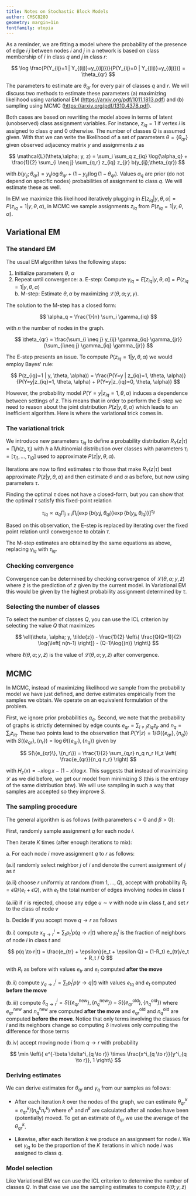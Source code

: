 ```yaml
---
title: Notes on Stochastic Block Models
author: CMSC828O
geometry: margin=1in
fontfamily: utopia
---
```


As a reminder, we are fitting a model where the probability of the presence of edge $i~j$ between nodes
$i$ and $j$ in a network is based on class membership of $i$ in class $q$ and $j$ in class $r$:

$$
\log \frac{P(Y_{ij}=1 | Y_{(ij)}=y_{(ij)})}{P(Y_{ij}=0 | Y_{(ij)}=y_{(ij)})} = \theta_{qr}
$$

The parameters to estimate are $\theta_{qr}$ for every pair of classes $q$ and $r$. We will discuss two
methods to estimate these parameters (a) maximizing likelihood using variational EM (https://arxiv.org/pdf/1011.1813.pdf)
and (b) sampling using MCMC (https://arxiv.org/pdf/1310.4378.pdf).

Both cases are based on rewriting the model above in terms of latent (unobserved) class assignment variables. For instance,
$z_{iq}=1$ if vertex $i$ is assigned to class $q$ and 0 otherwise. The number of classes $Q$ is assumed given. With that we can write the likelihood of a set of parameters
$\theta = \{\theta_{qr}\}$ given observed adjacency matrix $y$ and assignments $z$ as

$$
\mathcal{L}(\theta,\alpha; y, z) = \sum_i \sum_q z_{iq} \log{\alpha_q} + \frac{1}{2} \sum_{i \neq j} \sum_{q,r} z_{iq} z_{jr} b(y_{ij};\theta_{qr})
$$

with $b(y_{ij};\theta_{qr}) = y_{ij} \log{\theta_{qr}} + (1-y_{ij}) \log{(1-\theta_{qr})}$. Values $\alpha_q$ are prior (do not depend on specific nodes) 
probabilities of assignment to class $q$. We will estimate these as well.

In EM we maximize this likelihood iteratively plugging in $E[z_{iq} | y, \theta, \alpha] = P(z_{iq}=1 | y, \theta, \alpha)$, in MCMC we sample assignments $z_{iq}$ from
$P(z_{iq}=1 | y, \theta, \alpha)$.

## Variational EM

### The standard EM
The usual EM algorithm takes the following steps:

1. Initialize parameters $\theta$, $\alpha$  
2. Repeat until convergence:
  a. E-step: Compute $\gamma_{iq} = E[z_{iq} | y, \theta, \alpha] = P(z_{iq}=1 | y, \theta, \alpha)$  
  b. M-step: Estimate $\theta, \alpha$ by maximizing $\mathcal{L}(\theta, \alpha; y, \gamma)$.   

The solution to the M-step has a closed form:

$$
\alpha_q = \frac{1}{n} \sum_i \gamma_{iq}
$$

with $n$ the number of nodes in the graph.

$$
\theta_{qr} = \frac{\sum_{i \neq j} y_{ij} \gamma_{iq} \gamma_{jr}}{\sum_{i\neq j} \gamma_{iq} \gamma_{jr}}
$$

The E-step presents an issue. To compute $P(z_{iq}=1 | y, \theta, \alpha)$ we would employ Bayes' rule:

$$
P(z_{iq}=1 | y, \theta, \alpha)) = \frac{P(Y=y | z_{iq}=1, \theta, \alpha)}{P(Y=y|z_{iq}=1, \theta, \alpha) + P(Y=y|z_{iq}=0, \theta, \alpha)}
$$

However, the probability model $P(Y=y | z_{iq}=1, \theta, \alpha)$ induces a dependence between settings of $z$. This means that in order
to perform the E-step we need to reason about the joint distribution $P(z | y, \theta, \alpha)$ which leads to an inefficient
algorithm. Here is where the variational trick comes in. 

### The variational trick

We introduce new parameters $\tau_{iq}$ to define a probability distribution $R_Y(z|\tau) = \prod_i h(z_i,\tau_i)$ with $h$ 
a Multinomial distribution over classes with parameters $\tau_i= \left[ \tau_{i1}, \ldots, \tau_{iQ} \right]$ used to approximate
$P(z | y, \theta, \alpha)$. 

Iterations are now to find estimates $\tau$ to those that make $R_Y(z|\tau)$ best approximate $P(z|y,\theta,\alpha)$ and
then estimate $\theta$ and $\alpha$ as before, but now using parameters $\tau$.

Finding the optimal $\tau$ does not have a closed-form, but you can show that the optimal $\tau$ satisfy this fixed-point relation

$$
\tau_{iq} \propto \alpha_q \prod_{j\neq i} \prod_l \left[ \exp\{b(y_ij, \theta_{ql})\} \exp\{b(y_{ji}, \theta_{lq})\} \right]^{\tau_{jl}}
$$

Based on this observation, the E-step is replaced by iterating over the fixed point relation until convergence to obtain $\tau$.

The M-step estimates are obtained by the same equations as above, replacing $\gamma_{iq}$ with $\tau_{iq}$.

### Checking convergence

Convergence can be determined by checking convergence of $\mathcal{L}(\theta, \alpha; y, \tilde{z})$ where $\tilde{z}$ is the prediction
of $z$ given by the current model. In Variational EM this would be given by the highest probability assignment determined by $\tau$.

### Selecting the number of classes

To select the number of classes $Q$, you can use the ICL criterion by selecting the value $Q$ that maximizes

$$
\ell(\theta, \alpha; y, \tilde{z}) - \frac{1}{2} \left\{ \frac{Q(Q+1)}{2} \log{\left[ n(n-1) \right]} - (Q-1)\log{(n)} \right\}
$$

where $\ell(\theta, \alpha; y, \tilde{z})$ is the value of $\mathcal{L}(\theta, \alpha; y, \tilde{z})$ after convergence.

## MCMC

In MCMC, instead of maximizing likelihood we sample from the probability model we have just defined, and derive estimates empirically from the samples we obtain.
We operate on an equivalent formulation of the problem. 

First, we ignore prior probabilities $\alpha_q$. Second, we note that the probability of graphs is strictly
determined by edge counts $e_{qr} = \sum_{i \neq j} z_{iq} z_{jr}$ and $n_q = \sum_i z_{iq}$. These two points lead to the observation that $P(Y|z)=1/\Theta(\{e_{qr}\}, \{n_q\})$
with $S(\{e_{qr}\}, \{n_r\})=\log \Theta(\{e_{qr}\}, \{n_q\})$ given by

$$
S(\{e_{qr}\}, \{n_r\}) = \frac{1}{2} \sum_{q,r} n_q n_r H_z \left( \frac{e_{qr}}{n_q n_r} \right)
$$

with $H_z(x) = - x \log x - (1-x) \log x$. This suggests that instead of maximizing $\mathcal{L}$ as we did before, we get our model from minimizing $S$ (this is the entropy of the same distribution btw). We will use sampling in such a way that samples are accepted so they improve $S$.


### The sampling procedure

The general algorithm is as follows (with parameters $\epsilon > 0$ and $\beta > 0$):

First, randomly sample assignment $q$ for each node $i$.


Then iterate $K$ times (after enough iterations to mix):

a. For each node $i$ move assignment $q$ to $r$ as follows:

  (a.i) randomly select neighbor $j$ of $i$ and denote the current assignment of $j$ as $t$  
  
  (a.ii) choose $r$ uniformly at random (from $1,\ldots,Q$), accept with probability $R_t = \epsilon Q / (e_t + \epsilon Q)$, with $e_t$ the total number of edges involving nodes in class $t$  
  
  (a.iii) if $r$ is rejected, choose any edge $u \sim v$ with node $u$ in class $t$, and set $r$ to the class of node $v$  
  
b. Decide if you accept move $q \to r$ as follows

  (b.i) compute $x^i_{q \to r} = \sum_t p_t^i p(q \to r|t)$ where $p_t^i$ is the fraction of neighbors of node $i$ in class $t$ and 
  
$$
p(q \to r|t) = \frac{e_{tr} + \epsilon}{e_t + \epsilon Q} = (1-R_t) e_{tr}/e_t + R_t / Q
$$

with $R_t$ as before with values $e_{tr}$ and $e_t$ computed **after the move**

  (b.ii) compute $y^i_{q \to r} = \sum_t p_t^i p(r \to q|t)$ with values $e_{tq}$ and $e_t$ computed **before the move**
  
  (b.iii) compute $\delta^i_{q \to r} = S(\{e^{\mathrm{new}}_{qr}\}, \{n^{\mathrm{new}}_q\}) - S(\{e^{\mathrm{old}}_{qr}\}, \{n^{\mathrm{old}}_q\})$ where $e^{\mathrm{new}}_{qr}$ and $n^{\mathrm{new}}_q$ are computed **after the move** and $e^{\mathrm{old}}_{qr}$ and $n^{\mathrm{old}}_q$ are computed **before the move**. Notice that only terms involving the classes for $i$ and its neighbors change so computing $\delta$ involves only computing the difference for those terms
  
  (b.iv) accept moving node $i$ from $q \to r$ with probability 
  
$$
\min \left\{ e^{-\beta \delta^i_{q \to r}} \times \frac{x^i_{q \to r}}{y^i_{q \to r}}, 1 \right\}
$$

### Deriving estimates

We can derive estimates for $\theta_{qr}$ and $\gamma_q$ from our samples as follows:

- After each iteration $k$ over the nodes of the graph, we can estimate $\theta^k_{qr} = e^k_{qr}/({n^k_q n^k_r})$ where $e^k$ and $n^k$ are calculated after all nodes have been (potentially) moved. To get an estimate of $\theta_{qr}$ we use the average of the $\theta^k_{qr}$.

- Likewise, after each iteration $k$ we produce an assignment for node $i$. We set $\gamma_{iq}$ to be the proportion of the $K$ iterations in which node $i$ was 
assigned to class $q$.

### Model selection

Like Variational EM we can use the ICL criterion to determine the number of classes $Q$. In that case we use the sampling estimates to compute $\ell(\theta; y, \tilde{z})$





